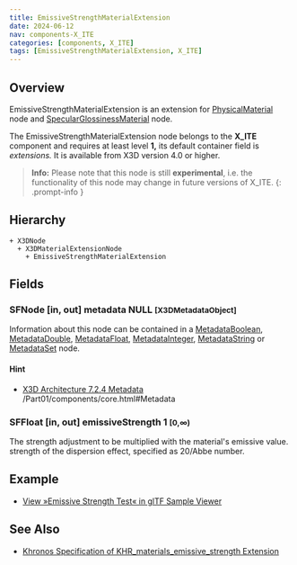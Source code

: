 ```yaml
---
title: EmissiveStrengthMaterialExtension
date: 2024-06-12
nav: components-X_ITE
categories: [components, X_ITE]
tags: [EmissiveStrengthMaterialExtension, X_ITE]
---
```

<style>
.post h3 {
   word-spacing: 0.2em;
}
</style>

## Overview

EmissiveStrengthMaterialExtension is an extension for [PhysicalMaterial](../../shape/physicalmaterial/) node and [SpecularGlossinessMaterial](../specularglossinessmaterial/) node.

The EmissiveStrengthMaterialExtension node belongs to the **X_ITE** component and requires at least level **1,** its default container field is *extensions.* It is available from X3D version 4.0 or higher.

>**Info:** Please note that this node is still **experimental**, i.e. the functionality of this node may change in future versions of X_ITE.
{: .prompt-info }

## Hierarchy

```
+ X3DNode
  + X3DMaterialExtensionNode
    + EmissiveStrengthMaterialExtension
```

## Fields

### SFNode [in, out] **metadata** NULL <small>[X3DMetadataObject]</small>

Information about this node can be contained in a [MetadataBoolean](/x_ite/components/core/metadataboolean/), [MetadataDouble](/x_ite/components/core/metadatadouble/), [MetadataFloat](/x_ite/components/core/metadatafloat/), [MetadataInteger](/x_ite/components/core/metadatainteger/), [MetadataString](/x_ite/components/core/metadatastring/) or [MetadataSet](/x_ite/components/core/metadataset/) node.

#### Hint

- [X3D Architecture 7.2.4 Metadata](https://www.web3d.org/specifications/X3Dv4/ISO-IEC19775-1v4-IS) /Part01/components/core.html#Metadata

### SFFloat [in, out] **emissiveStrength** 1 <small>[0,∞)</small>

The strength adjustment to be multiplied with the material's emissive value.
 strength of the dispersion effect, specified as 20/Abbe number.

## Example

- [View »Emissive Strength Test« in glTF Sample Viewer](/x_ite/laboratory/gltf-sample-viewer/?url=EmissiveStrengthTest)

## See Also

- [Khronos Specification of KHR_materials_emissive_strength Extension](https://github.com/KhronosGroup/glTF/tree/main/extensions/2.0/Khronos/KHR_materials_emissive_strength)
